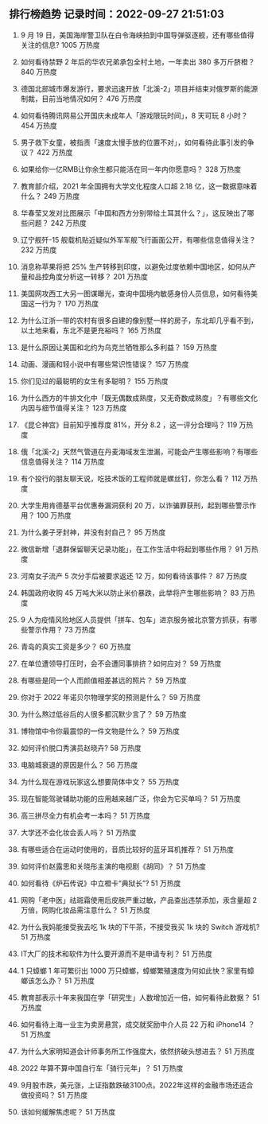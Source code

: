
## 排行榜趋势 记录时间：2022-09-27 21:51:03
  
  1. 9 月 19 日，美国海岸警卫队在白令海峡拍到中国导弹驱逐舰，还有哪些值得关注的信息? 1005 万热度
    
  2. 如何看待禁野 2 年后的华农兄弟承包全村土地，一年卖出 380 多万斤脐橙？ 840 万热度
    
  3. 德国北部城市爆发游行，要求迅速开放「北溪-2」项目并结束对俄罗斯的能源制裁，目前当地情况如何？ 476 万热度
    
  4. 如何看待腾讯网易公开国庆未成年人「游戏限玩时间」，8 天可玩 8 小时？ 454 万热度
    
  5. 男子救下女童，被指责「速度太慢手放的位置不对」，如何看待此事引发的争议？ 422 万热度
    
  6. 如果给你一亿RMB让你余生都只能活在同一年内你愿意吗？ 328 万热度
    
  7. 教育部介绍，2021 年全国拥有大学文化程度人口超 2.18 亿，这一数据意味着什么？ 249 万热度
    
  8. 华春莹又发对比图展示「中国和西方分别带给土耳其什么？」，这反映出了哪些问题？ 242 万热度
    
  9. 辽宁舰歼-15 舰载机贴近疑似外军军舰飞行画面公开，有哪些信息值得关注？ 232 万热度
    
  10. 消息称苹果将把 25% 生产转移到印度，以避免过度依赖中国地区，如何从产量和品控角度分析这一转移？ 201 万热度
    
  11. 美国网攻西工大另一图谋曝光，查询中国境内敏感身份人员信息，如何看待美国这一行为？ 170 万热度
    
  12. 为什么江浙一带的农村有很多自建的像别墅一样的房子，东北却几乎看不到，以土地来看，东北不是更充裕吗？ 165 万热度
    
  13. 是什么原因让美国和北约为乌克兰牺牲那么多利益？ 159 万热度
    
  14. 动画、漫画和轻小说中有哪些常识性错误？ 157 万热度
    
  15. 你们见过的最聪明的女生有多聪明？ 155 万热度
    
  16. 为什么西方的牛排文化中「既无偶数成熟度，又无奇数成熟度」？有哪些文化内因与细节值得关注？ 123 万热度
    
  17. 《昆仑神宫》目前知乎推荐度 81%，开分 8.2 ，这一评分合理吗？ 119 万热度
    
  18. 俄「北溪-2」天然气管道在丹麦海域发生泄漏，可能会产生哪些影响？有哪些信息值得关注？ 114 万热度
    
  19. 有个投行的朋友聊天说，吃技术饭的工程师就是螺丝钉，你怎么看？ 112 万热度
    
  20. 大学生用肯德基平台优惠券漏洞获利 20 万，以诈骗罪获刑，起到哪些警示作用？ 100 万热度
    
  21. 为什么姜子牙封神，并没有封自己？ 95 万热度
    
  22. 微信新增「退群保留聊天记录功能」，在工作生活中将起到哪些作用？ 91 万热度
    
  23. 河南女子流产 5 次分手后被要求返还 12 万，如何看待该事件？ 87 万热度
    
  24. 韩国政府收购 45 万吨大米以防止米价暴跌，此举将产生哪些影响？ 83 万热度
    
  25. 9 人为疫情风险地区人员提供「拼车、包车」进京服务被北京警方抓获，有哪些警示作用？ 73 万热度
    
  26. 青岛的真实工资是多少？ 60 万热度
    
  27. 在单位遭领导打压时，会不会遭同事排挤？如何应对？ 59 万热度
    
  28. 有哪些是同一个人而颜值相差甚远的照片？ 59 万热度
    
  29. 你对于 2022 年诺贝尔物理学奖的预测是什么？ 59 万热度
    
  30. 为什么熬过低谷后的人很多都沉默少言了？ 59 万热度
    
  31. 博物馆中令你最震惊的一件文物是什么？ 59 万热度
    
  32. 如何评价脱口秀演员赵晓卉? 58 万热度
    
  33. 电脑城衰退的原因是什么？ 56 万热度
    
  34. 为什么现在游戏玩家这么想要简体中文？ 55 万热度
    
  35. 现在智能驾驶辅助功能的应用越来越广泛，你会为它买单吗？ 51 万热度
    
  36. 高三拼尽全力有机会考一本吗？ 51 万热度
    
  37. 大学还不会化妆会丢人吗？ 51 万热度
    
  38. 有哪些适合在运动时使用的，音质比较好的蓝牙耳机推荐？ 51 万热度
    
  39. 如何评价赵露思和关晓彤主演的电视剧《胡同》？ 51 万热度
    
  40. 如何看待《炉石传说》中立橙卡“典狱长”? 51 万热度
    
  41. 网购「老中医」祛斑霜使用后皮肤严重过敏，产品查出违禁添加，汞含量超 2 万倍，网购化妆品需注意什么？ 51 万热度
    
  42. 为什么我妈能接受我去吃 1k 块的下午茶，不接受我买 1k 块的 Switch 游戏机? 51 万热度
    
  43. IT大厂的技术和软件为什么要开源而不是申请专利？ 51 万热度
    
  44. 1 只蟑螂 1 年可繁衍出 1000 万只蟑螂，蟑螂繁殖速度为何如此快？家里有蟑螂该怎么办？ 51 万热度
    
  45. 教育部表示十年来我国在学「研究生」人数增加近一倍，如何看待此数据？ 51 万热度
    
  46. 如何看待上海一业主为卖房悬赏，成交就奖励中介人员 22 万和 iPhone14 ？ 51 万热度
    
  47. 为什么大家明知道会计师事务所工作强度大，依然挤破头想进去？ 51 万热度
    
  48. 2022 年算不算中国自行车「骑行元年」？ 51 万热度
    
  49. 9月股市跌，美元涨，上证指数跌破3100点。2022年这样的金融市场还适合做投资吗？ 51 万热度
    
  50. 该如何缓解焦虑呢？ 51 万热度
    